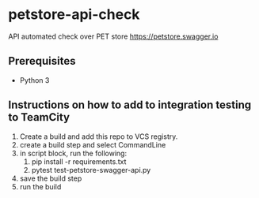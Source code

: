# petstore-api-check
API automated check over PET store https://petstore.swagger.io

## Prerequisites  
- Python 3


## Instructions on how to add to integration testing to TeamCity
1) Create a build and add this repo to VCS registry.
2) create a build step and select CommandLine 
3) in script block, run the following:
    1) pip install -r requirements.txt
    2) pytest test-petstore-swagger-api.py
4) save the build step
5) run the build